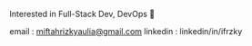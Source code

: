 Interested in Full-Stack Dev, DevOps 👋

email : miftahrizkyaulia@gmail.com
linkedin : linkedin/in/ifrzky
